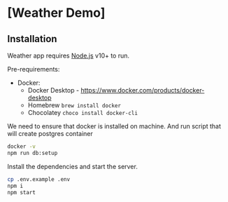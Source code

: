 # [Weather Demo]

## Installation

Weather app requires [Node.js](https://nodejs.org/) v10+ to run.

Pre-requirements:
- Docker:
  - Docker Desktop - https://www.docker.com/products/docker-desktop
  - Homebrew `brew install docker`
  - Chocolatey `choco install docker-cli`

We need to ensure that docker is installed on machine. And run script that will create postgres container

```sh
docker -v
npm run db:setup
```

Install the dependencies and start the server.

```sh
cp .env.example .env
npm i
npm start
```